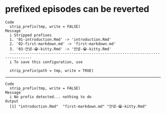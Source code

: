 # prefixed episodes can be reverted

    Code
      strip_prefix(tmp, write = FALSE)
    Message
      i Stripped prefixes
      1. '01-introduction.Rmd' -> 'introduction.Rmd'
      2. '02-first-markdown.md' -> 'first-markdown.md'
      3. '03-안녕-😭-kitty.Rmd' -> '안녕-😭-kitty.Rmd'
      --------------------------------------------------------------------------------
      i To save this configuration, use
      
      strip_prefix(path = tmp, write = TRUE)

---

    Code
      strip_prefix(tmp, write = FALSE)
    Message
      i No prefix detected... nothing to do
    Output
      [1] "introduction.Rmd"  "first-markdown.md" "안녕-😭-kitty.Rmd"

